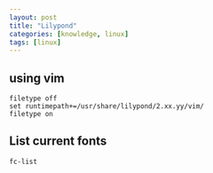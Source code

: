 ```yaml
---
layout: post
title: "Lilypond"
categories: [knowledge, linux]
tags: [linux]
---
```


using vim
-------------

    filetype off
    set runtimepath+=/usr/share/lilypond/2.xx.yy/vim/
    filetype on


List current fonts
--------------------

    fc-list

